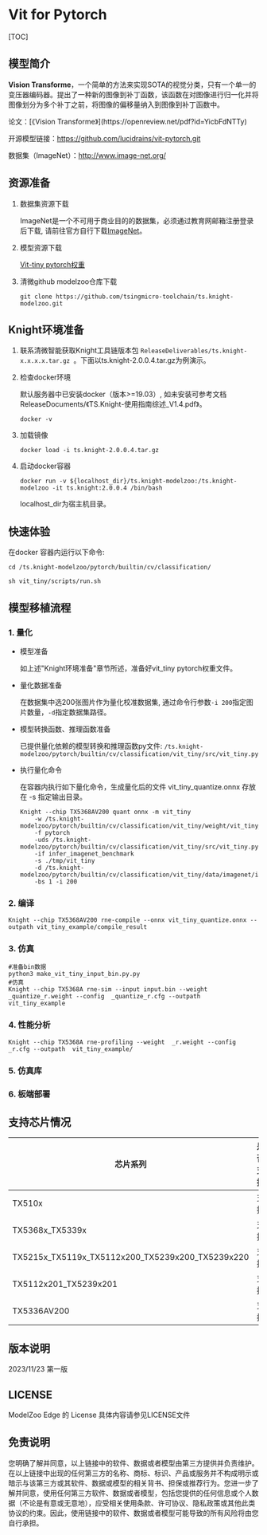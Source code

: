 # Vit for Pytorch

<!--命名规则 {model_name}-{dataset}-{framework}-->

[TOC]

## 模型简介

**Vision Transforme**，一个简单的方法来实现SOTA的视觉分类，只有一个单一的变压器编码器。提出了一种新的图像到补丁函数，该函数在对图像进行归一化并将图像划分为多个补丁之前，将图像的偏移量纳入到图像到补丁函数中。

<!--可选-->论文：[《Vision Transforme》](https://openreview.net/pdf?id=YicbFdNTTy)

开源模型链接：https://github.com/lucidrains/vit-pytorch.git

数据集（ImageNet）：http://www.image-net.org/

## 资源准备

1. 数据集资源下载

	ImageNet是一个不可用于商业目的的数据集，必须通过教育网邮箱注册登录后下载, 请前往官方自行下载[ImageNet](http://image-net.org/)。

2. 模型资源下载

	[Vit-tiny pytorch权重](https://huggingface.co/timm/vit_tiny_patch16_224.augreg_in21k_ft_in1k/tree/main)

3. 清微github modelzoo仓库下载

	```git clone https://github.com/tsingmicro-toolchain/ts.knight-modelzoo.git```

## Knight环境准备

1. 联系清微智能获取Knight工具链版本包 ```ReleaseDeliverables/ts.knight-x.x.x.x.tar.gz ```。下面以ts.knight-2.0.0.4.tar.gz为例演示。

2. 检查docker环境

	​默认服务器中已安装docker（版本>=19.03）, 如未安装可参考文档ReleaseDocuments/《TS.Knight-使用指南综述_V1.4.pdf》。
	
	```
	docker -v   
	```

3. 加载镜像
	
	```
	docker load -i ts.knight-2.0.0.4.tar.gz
	```

4. 启动docker容器

	```
	docker run -v ${localhost_dir}/ts.knight-modelzoo:/ts.knight-modelzoo -it ts.knight:2.0.0.4 /bin/bash
	```
	
	localhost_dir为宿主机目录。

## 快速体验

在docker 容器内运行以下命令:

```
cd /ts.knight-modelzoo/pytorch/builtin/cv/classification/
```

```
sh vit_tiny/scripts/run.sh
```

## 模型移植流程

### 1. 量化

-   模型准备
	
	如上述"Knight环境准备"章节所述，准备好vit_tiny pytorch权重文件。
	

-   量化数据准备

    在数据集中选200张图片作为量化校准数据集, 通过命令行参数```-i 200```指定图片数量，```-d```指定数据集路径。

-   模型转换函数、推理函数准备
	
	已提供量化依赖的模型转换和推理函数py文件: ```/ts.knight-modelzoo/pytorch/builtin/cv/classification/vit_tiny/src/vit_tiny.py```

-   执行量化命令

	在容器内执行如下量化命令，生成量化后的文件 vit_tiny_quantize.onnx 存放在 -s 指定输出目录。

    	Knight --chip TX5368AV200 quant onnx -m vit_tiny
    		-w /ts.knight-modelzoo/pytorch/builtin/cv/classification/vit_tiny/weight/vit_tiny_path16_224_raw.pth 
    		-f pytorch 
    		-uds /ts.knight-modelzoo/pytorch/builtin/cv/classification/vit_tiny/src/vit_tiny.py 
    		-if infer_imagenet_benchmark 
			-s ./tmp/vit_tiny 
    		-d /ts.knight-modelzoo/pytorch/builtin/cv/classification/vit_tiny/data/imagenet/images/val 
    		-bs 1 -i 200


### 2. 编译


    Knight --chip TX5368AV200 rne-compile --onnx vit_tiny_quantize.onnx --outpath vit_tiny_example/compile_result


### 3. 仿真

    #准备bin数据
    python3 make_vit_tiny_input_bin.py.py  
    #仿真
    Knight --chip TX5368A rne-sim --input input.bin --weight _quantize_r.weight --config  _quantize_r.cfg --outpath vit_tiny_example

### 4. 性能分析

```
Knight --chip TX5368A rne-profiling --weight  _r.weight --config  _r.cfg --outpath  vit_tiny_example/
```

### 5. 仿真库

### 6. 板端部署



## 支持芯片情况

| 芯片系列                                          | 是否支持 |
| ------------------------------------------------ | ------- |
| TX510x                                           | 支持     |
| TX5368x_TX5339x                                  | 支持     |
| TX5215x_TX5119x_TX5112x200_TX5239x200_TX5239x220 | 支持     |
| TX5112x201_TX5239x201                            | 支持     |
| TX5336AV200                                      | 支持     |



## 版本说明

2023/11/23  第一版



## LICENSE

ModelZoo Edge 的 License 具体内容请参见LICENSE文件

## 免责说明

您明确了解并同意，以上链接中的软件、数据或者模型由第三方提供并负责维护。在以上链接中出现的任何第三方的名称、商标、标识、产品或服务并不构成明示或暗示与该第三方或其软件、数据或模型的相关背书、担保或推荐行为。您进一步了解并同意，使用任何第三方软件、数据或者模型，包括您提供的任何信息或个人数据（不论是有意或无意地），应受相关使用条款、许可协议、隐私政策或其他此类协议的约束。因此，使用链接中的软件、数据或者模型可能导致的所有风险将由您自行承担。



